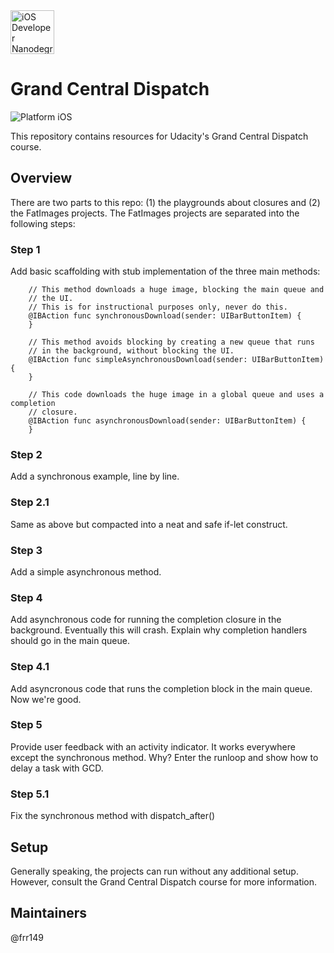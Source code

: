 <img src="https://s3-us-west-1.amazonaws.com/udacity-content/degrees/catalog-images/nd003.png" alt="iOS Developer Nanodegree logo" height="70" >

# Grand Central Dispatch

![Platform iOS](https://img.shields.io/badge/nanodegree-iOS-blue.svg)

This repository contains resources for Udacity's Grand Central Dispatch course.

## Overview

There are two parts to this repo: (1) the playgrounds about closures and (2) the FatImages projects. The FatImages projects are separated into the following steps:

### Step 1

Add basic scaffolding with stub implementation of the three main methods:

```
    // This method downloads a huge image, blocking the main queue and
    // the UI.
    // This is for instructional purposes only, never do this.
    @IBAction func synchronousDownload(sender: UIBarButtonItem) {
    }
    
    // This method avoids blocking by creating a new queue that runs
    // in the background, without blocking the UI.
    @IBAction func simpleAsynchronousDownload(sender: UIBarButtonItem) {
    }
    
    // This code downloads the huge image in a global queue and uses a completion
    // closure.
    @IBAction func asynchronousDownload(sender: UIBarButtonItem) {
    }
```

### Step 2

Add a synchronous example, line by line.

### Step 2.1

Same as above but compacted into a neat and safe if-let construct.

### Step 3

Add a simple asynchronous method.

### Step 4

Add asynchronous code for running the completion closure in the background. Eventually this will crash. Explain why completion handlers should go in the main queue.

### Step 4.1

Add asyncronous code that runs the completion block in the main queue. Now we're good.

### Step 5

Provide user feedback with an activity indicator. It works everywhere except the synchronous method. Why? Enter the runloop and show how to delay a task with GCD.

### Step 5.1

Fix the synchronous method with dispatch_after()

## Setup

Generally speaking, the projects can run without any additional setup. However, consult the Grand Central Dispatch course for more information.

## Maintainers

@frr149
